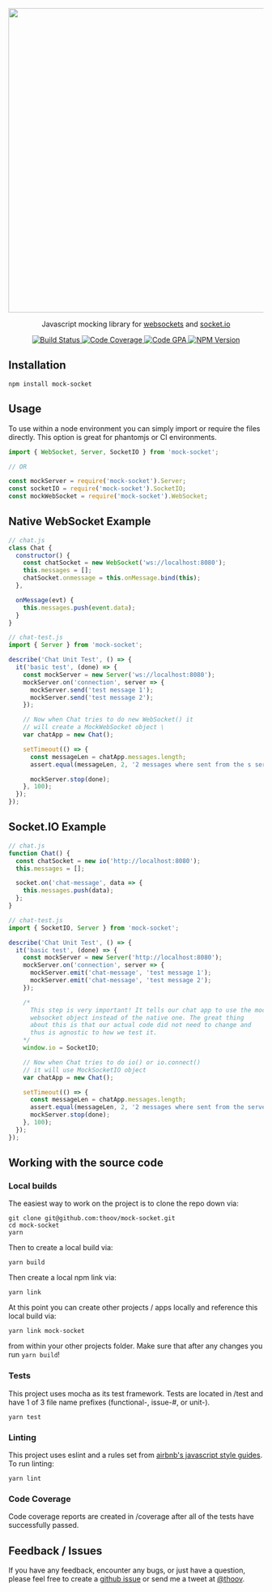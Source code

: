 <p align="center">
  <img width=600 src="http://imgur.com/Xt9X83M.png">
</p>

<p align="center">
Javascript mocking library for <a href="https://developer.mozilla.org/en-US/docs/WebSockets">websockets</a> and <a href="http://socket.io/">socket.io</a>
</p>

<p align="center">
  <a href="https://travis-ci.org/thoov/mock-socket">
    <img src="https://travis-ci.org/thoov/mock-socket.svg?branch=master" alt="Build Status">
  </a>
  <a href="https://codeclimate.com/github/thoov/mock-socket/coverage">
    <img src="https://codeclimate.com/github/thoov/mock-socket/badges/coverage.svg" alt="Code Coverage">
  </a>
  <a href="https://codeclimate.com/github/thoov/mock-socket">
    <img src="https://codeclimate.com/github/thoov/mock-socket/badges/gpa.svg" alt="Code GPA">
  </a>
  <a href="http://badge.fury.io/js/mock-socket">
    <img src="https://badge.fury.io/js/mock-socket.svg" alt="NPM Version">
  </a>
</p>

## Installation

```shell
npm install mock-socket
```

## Usage

To use within a node environment you can simply import or require the files directly. This
option is great for phantomjs or CI environments.

```js
import { WebSocket, Server, SocketIO } from 'mock-socket';

// OR

const mockServer = require('mock-socket').Server;
const socketIO = require('mock-socket').SocketIO;
const mockWebSocket = require('mock-socket').WebSocket;
```

## Native WebSocket Example

```js
// chat.js
class Chat {
  constructor() {
    const chatSocket = new WebSocket('ws://localhost:8080');
    this.messages = [];
    chatSocket.onmessage = this.onMessage.bind(this);
  },

  onMessage(evt) {
    this.messages.push(event.data);
  }
}
```

```js
// chat-test.js
import { Server } from 'mock-socket';

describe('Chat Unit Test', () => {
  it('basic test', (done) => {
    const mockServer = new Server('ws://localhost:8080');
    mockServer.on('connection', server => {
      mockServer.send('test message 1');
      mockServer.send('test message 2');
    });

    // Now when Chat tries to do new WebSocket() it
    // will create a MockWebSocket object \
    var chatApp = new Chat();

    setTimeout(() => {
      const messageLen = chatApp.messages.length;
      assert.equal(messageLen, 2, '2 messages where sent from the s server');

      mockServer.stop(done);
    }, 100);
  });
});
```

## Socket.IO Example

```js
// chat.js
function Chat() {
  const chatSocket = new io('http://localhost:8080');
  this.messages = [];

  socket.on('chat-message', data => {
    this.messages.push(data);
  };
}
```

```js
// chat-test.js
import { SocketIO, Server } from 'mock-socket';

describe('Chat Unit Test', () => {
  it('basic test', (done) => {
    const mockServer = new Server('http://localhost:8080');
    mockServer.on('connection', server => {
      mockServer.emit('chat-message', 'test message 1');
      mockServer.emit('chat-message', 'test message 2');
    });

    /*
      This step is very important! It tells our chat app to use the mocked
      websocket object instead of the native one. The great thing
      about this is that our actual code did not need to change and
      thus is agnostic to how we test it.
    */
    window.io = SocketIO;

    // Now when Chat tries to do io() or io.connect()
    // it will use MockSocketIO object
    var chatApp = new Chat();

    setTimeout(() => {
      const messageLen = chatApp.messages.length;
      assert.equal(messageLen, 2, '2 messages where sent from the server');
      mockServer.stop(done);
    }, 100);
  });
});
```

## Working with the source code

### Local builds
The easiest way to work on the project is to clone the repo down via:

```shell
git clone git@github.com:thoov/mock-socket.git
cd mock-socket
yarn
```
Then to create a local build via:

```shell
yarn build
```

Then create a local npm link via:

```shell
yarn link
```

At this point you can create other projects / apps locally and reference this local build via:

```shell
yarn link mock-socket
```

from within your other projects folder. Make sure that after any changes you run `yarn build`!

### Tests
This project uses mocha as its test framework. Tests are located in /test and have 1 of 3 file name prefixes (functional-, issue-#, or unit-).

```shell
yarn test
```

### Linting

This project uses eslint and a rules set from [airbnb's javascript style guides](https://github.com/airbnb/javascript). To run linting:

```shell
yarn lint
```

### Code Coverage

Code coverage reports are created in /coverage after all of the tests have successfully passed.

## Feedback / Issues

If you have any feedback, encounter any bugs, or just have a question, please feel free to create a [github issue](https://github.com/thoov/mock-socket/issues/new) or send me a tweet at [@thoov](https://twitter.com/thoov).
